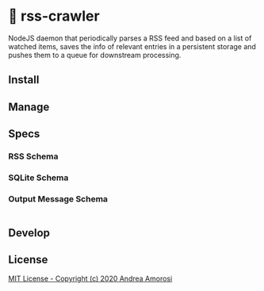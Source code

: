 # :construction: rss-crawler
NodeJS daemon that periodically parses a RSS feed and based on a list of watched items, saves the info of relevant entries in a persistent storage and pushes them to a queue for downstream processing.

## Install

## Manage

## Specs

### RSS Schema

### SQLite Schema

### Output Message Schema
```json

```

## Develop


## License

[MIT License - Copyright (c) 2020 Andrea Amorosi](LICENSE)